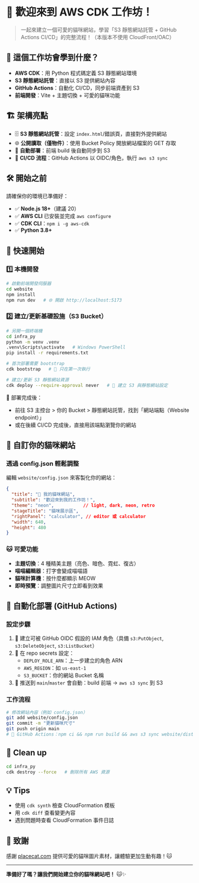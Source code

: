 # 🎉 歡迎來到 AWS CDK 工作坊！

> 一起來建立一個可愛的貓咪網站，學習「S3 靜態網站託管 + GitHub Actions CI/CD」的完整流程！（本版本不使用 CloudFront/OAC）

## 🌟 這個工作坊會學到什麼？

- **AWS CDK**：用 Python 程式碼定義 S3 靜態網站環境
- **S3 靜態網站託管**：直接以 S3 提供網站內容
- **GitHub Actions**：自動化 CI/CD，同步前端資產到 S3
- **前端開發**：Vite + 主題切換 + 可愛的貓咪功能

## 🏗️ 架構亮點
- 🗄️ **S3 靜態網站託管**：設定 `index.html`/錯誤頁，直接對外提供網站
- 🌐 **公開讀取（僅物件）**：使用 Bucket Policy 開放網站檔案的 GET 存取
- 🚀 **自動部署**：前端 build 後自動同步到 S3
- 🔄 **CI/CD 流程**：GitHub Actions 以 OIDC/角色，執行 `aws s3 sync`

## 🛠️ 開始之前

請確保你的環境已準備好：
- ✅ **Node.js 18+**（建議 20）
- ✅ **AWS CLI** 已安裝並完成 `aws configure`
- ✅ **CDK CLI**：`npm i -g aws-cdk`
- ✅ **Python 3.8+**

## 🚀 快速開始

### 1️⃣ 本機開發
```bash
# 啟動前端開發伺服器
cd website
npm install
npm run dev   # 🌐 開啟 http://localhost:5173
```

### 2️⃣ 建立/更新基礎設施（S3 Bucket）
```bash
# 另開一個終端機
cd infra_py
python -m venv .venv
.venv\Scripts\activate   # Windows PowerShell
pip install -r requirements.txt

# 首次部署需要 bootstrap
cdk bootstrap   # 🎯 只在第一次執行

# 建立/更新 S3 靜態網站資源
cdk deploy --require-approval never   # 🚀 建立 S3 與靜態網站設定
```

📝 部署完成後：
- 前往 S3 主控台 > 你的 Bucket > 靜態網站託管，找到「網站端點（Website endpoint）」
- 或在後續 CI/CD 完成後，直接用該端點瀏覽你的網站

## 🎨 自訂你的貓咪網站

### 透過 config.json 輕鬆調整
編輯 `website/config.json` 來客製化你的網站：

```json
{
  "title": "🎉 我的貓咪網站",
  "subtitle": "歡迎來到我的工作坊！",
  "theme": "neon",           // light, dark, neon, retro
  "stageTitle": "貓咪展示區",
  "rightPanel": "calculator", // editor 或 calculator
  "width": 640,
  "height": 480
}
```

### 🐱 可愛功能
- **主題切換**：4 種精美主題（亮色、暗色、霓虹、復古）
- **喵喵編輯器**：打字會變成喵喵語
- **貓咪計算機**：按什麼都顯示 MEOW
- **即時預覽**：調整圖片尺寸立即看到效果

## 🔄 自動化部署 (GitHub Actions)

### 設定步驟
1. 🔐 建立可被 GitHub OIDC 假設的 IAM 角色（具備 `s3:PutObject`, `s3:DeleteObject`, `s3:ListBucket`）
2. 📝 在 repo secrets 設定：
   - `DEPLOY_ROLE_ARN`：上一步建立的角色 ARN
   - `AWS_REGION`：如 `us-east-1`
   - `S3_BUCKET`：你的網站 Bucket 名稱
3. 🚀 推送到 `main`/`master` 會自動：build 前端 → `aws s3 sync` 到 S3

### 工作流程
```bash
# 修改網站內容（例如 config.json）
git add website/config.json
git commit -m "更新貓咪尺寸"
git push origin main
# 🎉 GitHub Actions：npm ci && npm run build && aws s3 sync website/dist s3://$S3_BUCKET --delete
```

## 🧹 Clean up
```bash
cd infra_py
cdk destroy --force   # 刪除所有 AWS 資源
```

## 💡 Tips
- 使用 `cdk synth` 檢查 CloudFormation 模板
- 用 `cdk diff` 查看變更內容
- 遇到問題時查看 CloudFormation 事件日誌

## 🙏 致謝

感謝 [placecat.com](https://placecat.com) 提供可愛的貓咪圖片素材，讓體驗更加生動有趣！🐱

---

**準備好了嗎？讓我們開始建立你的貓咪網站吧！** 🐱✨
